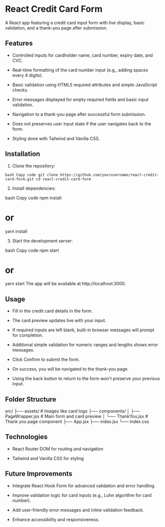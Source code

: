 # React Credit Card Form
A React app featuring a credit card input form with live display, basic validation, and a thank-you page after submission.

## Features
- Controlled inputs for cardholder name, card number, expiry date, and CVC.

- Real-time formatting of the card number input (e.g., adding spaces every 4 digits).

- Basic validation using HTML5 required attributes and simple JavaScript checks.

- Error messages displayed for empty required fields and basic input validation.

- Navigation to a thank-you page after successful form submission.

- Does not preserves user input state if the user navigates back to the form.

- Styling done with Tailwind and Vanilla CSS.

## Installation
1. Clone the repository:

`bash
Copy code
git clone https://github.com/yourusername/react-credit-card-form.git
cd react-credit-card-form`

2. Install dependencies:

bash
Copy code
npm install
# or
yarn install

3. Start the development server:

bash
Copy code
npm start
# or
yarn start
The app will be available at http://localhost:3000.

## Usage
- Fill in the credit card details in the form.

- The card preview updates live with your input.

- If required inputs are left blank, built-in browser messages will prompt for completion.

- Additional simple validation for numeric ranges and lengths shows error messages.

- Click Confirm to submit the form.

- On success, you will be navigated to the thank-you page.

- Using the back button to return to the form won't preserve your previous input.

## Folder Structure
src/
 ├── assets/          # Images like card logo
 ├── components/
 │    ├── PageWrapper.jsx  # Main form and card preview
 │    └── ThankYou.jsx     # Thank you page component
 ├── App.jsx
 ├── index.jsx
 └── index.css


## Technologies
- React Router DOM for routing and navigation

- Tailwind and Vanilla CSS for styling

## Future Improvements
- Integrate React Hook Form for advanced validation and error handling.

- Improve validation logic for card inputs (e.g., Luhn algorithm for card number).

- Add user-friendly error messages and inline validation feedback.

- Enhance accessibility and responsiveness.

